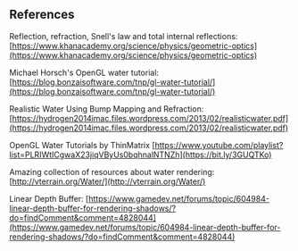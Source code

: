 ## References

Reflection, refraction, Snell's law and total internal reflections: [https://www.khanacademy.org/science/physics/geometric-optics](https://www.khanacademy.org/science/physics/geometric-optics)

Michael Horsch's OpenGL water tutorial: [https://blog.bonzaisoftware.com/tnp/gl-water-tutorial/](https://blog.bonzaisoftware.com/tnp/gl-water-tutorial/)

Realistic Water Using Bump Mapping and Refraction: [https://hydrogen2014imac.files.wordpress.com/2013/02/realisticwater.pdf](https://hydrogen2014imac.files.wordpress.com/2013/02/realisticwater.pdf)

OpenGL Water Tutorials by ThinMatrix [https://www.youtube.com/playlist?list=PLRIWtICgwaX23jiqVByUs0bqhnalNTNZh](https://bit.ly/3GUQTKo)

Amazing collection of resources about water rendering: [http://vterrain.org/Water/](http://vterrain.org/Water/)

Linear Depth Buffer: [https://www.gamedev.net/forums/topic/604984-linear-depth-buffer-for-rendering-shadows/?do=findComment&comment=4828044](https://www.gamedev.net/forums/topic/604984-linear-depth-buffer-for-rendering-shadows/?do=findComment&comment=4828044)
